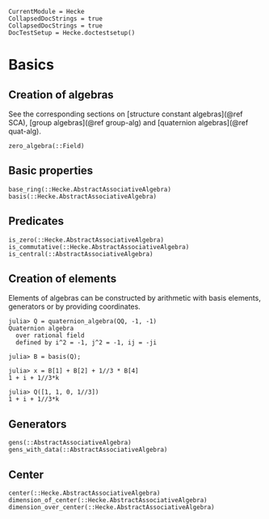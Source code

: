 ```@meta
CurrentModule = Hecke
CollapsedDocStrings = true
CollapsedDocStrings = true
DocTestSetup = Hecke.doctestsetup()
```
# Basics


## Creation of algebras

See the corresponding sections on [structure constant algebras](@ref SCA), [group algebras](@ref group-alg) and [quaternion algebras](@ref quat-alg).

```@docs
zero_algebra(::Field)
```

## Basic properties

```@docs
base_ring(::Hecke.AbstractAssociativeAlgebra)
basis(::Hecke.AbstractAssociativeAlgebra)
```

## Predicates

```@docs
is_zero(::Hecke.AbstractAssociativeAlgebra)
is_commutative(::Hecke.AbstractAssociativeAlgebra)
is_central(::AbstractAssociativeAlgebra)
```

## Creation of elements

Elements of algebras can be constructed by arithmetic with basis elements, generators or by providing coordinates.

```jldoctest
julia> Q = quaternion_algebra(QQ, -1, -1)
Quaternion algebra
  over rational field
  defined by i^2 = -1, j^2 = -1, ij = -ji

julia> B = basis(Q);

julia> x = B[1] + B[2] + 1//3 * B[4]
1 + i + 1//3*k

julia> Q([1, 1, 0, 1//3])
1 + i + 1//3*k
```

## Generators

```@docs
gens(::AbstractAssociativeAlgebra)
gens_with_data(::AbstractAssociativeAlgebra)
```

## Center

```@docs
center(::Hecke.AbstractAssociativeAlgebra)
dimension_of_center(::Hecke.AbstractAssociativeAlgebra)
dimension_over_center(::Hecke.AbstractAssociativeAlgebra)
```

